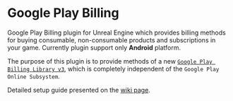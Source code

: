 # Google Play Billing
Google Play Billing plugin for Unreal Engine which provides billing methods for buying consumable, non-consumable products and subscriptions in your game. Currently plugin support only **Android** platform. 

The purpose of this plugin is to provide methods of a new [`Google Play Billing Library v3`](https://developer.android.com/google/play/billing), which is completely independent of the `Google Play Online Subsystem`.

Detailed setup guide presented on the [wiki page](https://github.com/kulichin/UnrealGooglePlayBilling/wiki).
